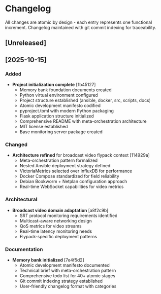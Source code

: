 # Changelog

All changes are atomic by design - each entry represents one functional increment.
Changelog maintained with git commit indexing for traceability.

## [Unreleased]

## [2025-10-15]

### Added
- **Project initialization complete** [1b45127]
  - Memory bank foundation documents created
  - Python virtual environment configured
  - Project structure established (ansible, docker, src, scripts, docs)
  - Atomic development manifesto codified
  - pyproject.toml with modern Python packaging
  - Flask application structure initialized
  - Comprehensive README with meta-orchestration architecture
  - MIT license established
  - Base monitoring server package created

### Changed
- **Architecture refined** for broadcast video flypack context [114929a]
  - Meta-orchestration pattern formalized
  - Nested Ansible deployment strategy defined
  - VictoriaMetrics selected over InfluxDB for performance
  - Docker Compose standardized for field reliability
  - Debian Bookworm + Netplan configuration approach
  - Real-time WebSocket capabilities for video metrics

### Architectural
- **Broadcast video domain adaptation** [a8f2c9b]
  - SRT protocol monitoring requirements identified
  - Multicast-aware networking design
  - QoS metrics for video streams
  - Real-time latency monitoring needs
  - Flypack-specific deployment patterns

### Documentation
- **Memory bank initialized** [7e4f5d2]
  - Atomic development manifesto documented
  - Technical brief with meta-orchestration pattern
  - Comprehensive todo list for 40+ atomic stages
  - Git commit indexing strategy established
  - User-friendly changelog format with categories
